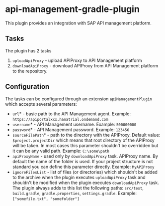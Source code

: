 # api-management-gradle-plugin
This plugin provides an integration with SAP API management platform.

## Tasks
The plugin has 2 tasks
1. `uploadApiProxy` - upload APIProxy to API Management platform
2. `downloadApiProxy` - download APIProxy from API Management platform to the repository.

## Configuration
The tasks can be configured through an extension `apiManagementPlugin` which accepts several parameters:
* `url`* - basic path to the API Management agent. Example: `https://apiportalxxx.hanatrial.ondemand.com`
* `username`* - API Management username. Example: `S00000000`
* `password`* - API Management password. Example: `123456`
* `sourceFilePath`* - path to the directory with the APIProxy. Default value: `$project.projectDir` which means
that root directory of the APIProxy will be taken. In most cases this parameter shouldn't be overridden but it can be any valid path.
Example: `C:\some\path`
* `apiProxyName` - used only by `downloadApiProxy` task. APIProxy name. By default the name of the folder is used. If your project structure is not standard
you can define this parameter directly. Example: `MyAPIProxy`
* `ignoreFilesList` - list of files (or directories) which shouldn't be added to the archive when the plugin executes `uploadApiProxy` task and shouldn't be modified when the plugin executes `downloadApiProxy` task.
The plugin always adds to this list the following paths: `src/test`, `build.gradle`, `gradle.properties`, `settings.gradle`. Example: `["somefile.txt", "somefolder"]`